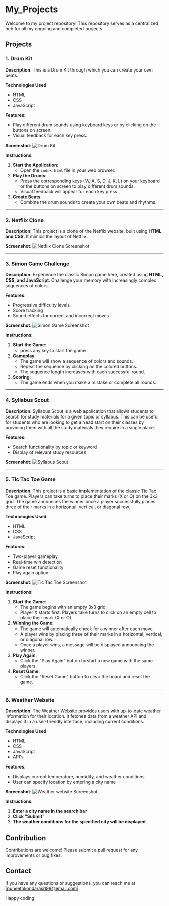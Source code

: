 # My_Projects

Welcome to my project repository! This repository serves as a centralized hub for all my ongoing and completed projects.

## Projects

### 1. Drum Kit

**Description**: This is a Drum Kit through which you can create your own beats.

**Technologies Used**:
- HTML
- CSS
- JavaScript

**Features**:
- Play different drum sounds using keyboard keys or by clicking on the buttons on screen.
- Visual feedback for each key press.

**Screenshot**:
![Drum Kit](https://github.com/PuneethKondarasi/My_Projects/assets/117269882/44f20c4b-8c66-4b18-bad8-bb642c6e1934)

**Instructions**:
1. **Start the Application**:
   - Open the `index.html` file in your web browser.
2. **Play the Drums**:
   - Press the corresponding keys (W, A, S, D, J, K, L) on your keyboard or the buttons on screen to play different drum sounds.
   - Visual feedback will appear for each key press.
3. **Create Beats**:
   - Combine the drum sounds to create your own beats and rhythms.

---

### 2. Netflix Clone
**Description**: This project is a clone of the Netflix website, built using **HTML and CSS**. It mimics the layout of Netflix.

**Screenshot**:
![Netflix Clone Screenshot](https://github.com/PuneethKondarasi/My_Projects/assets/117269882/2adf5403-40eb-4d9c-87aa-e89cc4bd5089)

---

### 3. Simon Game Challenge
**Description**: Experience the classic Simon game here, created using **HTML, CSS, and JavaScript**. Challenge your memory with increasingly complex sequences of colors.

**Features**:
- Progressive difficulty levels
- Score tracking
- Sound effects for correct and incorrect moves

**Screenshot**:
![Simon Game Screenshot](https://github.com/PuneethKondarasi/My_Projects/assets/117269882/238f55b8-203b-496c-892e-9a05c4e827f8)

**Instructions**:
1. **Start the Game**:
   - press any key to start the game
2. **Gameplay**:
   - The game will show a sequence of colors and sounds.
   - Repeat the sequence by clicking on the colored buttons.
   - The sequence length increases with each successful round.
3. **Scoring**:
   - The game ends when you make a mistake or complete all rounds.

---

### 4. Syllabus Scout
**Description**: Syllabus Scout is a web application that allows students to search for study materials for a given topic or syllabus. This can be useful for students who are looking to get a head start on their classes by providing them with all the study materials they require in a single place.

**Features**:
- Search functionality by topic or keyword
- Display of relevant study resources

**Screenshot**:
![Syllabus Scout](https://github.com/PuneethKondarasi/My_Projects/assets/117269882/cc5bbcde-f05c-43d3-ac26-cf9a88f7481f)

---

### 5. Tic Tac Toe Game
**Description**: This project is a basic implementation of the classic Tic Tac Toe game. Players can take turns to place their marks (X or O) on the 3x3 grid. The game announces the winner once a player successfully places three of their marks in a horizontal, vertical, or diagonal row.

**Technologies Used**:
- HTML
- CSS
- JavaScript

**Features**:
- Two-player gameplay
- Real-time win detection
- Game reset functionality
- Play again option

**Screenshot**:
![Tic Tac Toe Screenshot](https://github.com/PuneethKondarasi/My_Projects/assets/117269882/bb999af8-35a0-4b56-9d43-57f9fe009a77)

**Instructions**:
1. **Start the Game**:
   - The game begins with an empty 3x3 grid.
   - Player X starts first. Players take turns to click on an empty cell to place their mark (X or O).
2. **Winning the Game**:
   - The game will automatically check for a winner after each move.
   - A player wins by placing three of their marks in a horizontal, vertical, or diagonal row.
   - Once a player wins, a message will be displayed announcing the winner.
3. **Play Again**:
   - Click the "Play Again" button to start a new game with the same players.
4. **Reset Game**:
   - Click the "Reset Game" button to clear the board and reset the game.

---

### 6. Weather Website
**Description**: The Weather Website provides users with up-to-date weather information for their location. It fetches data from a weather API and displays it in a user-friendly interface, including current conditions.

**Technologies Used**:
- HTML
- CSS
- JavaScript
- API's

**Features**:
- Displays current temperature, humidity, and weather conditions
- User can specify location by entering a city name

**Screenshot**:
![Weather website Screenshot](https://github.com/PuneethKondarasi/My_Projects/assets/117269882/80a3d62f-2ae2-4717-962f-bce4a7ee8bc3)

**Instructions**:
1. **Enter a city name in the search bar**
2. **Click "Submit"**
3. **The weather conditions for the specified city will be displayed**


## Contribution

Contributions are welcome! Please submit a pull request for any improvements or bug fixes.

## Contact

If you have any questions or suggestions, you can reach me at [puneethkondarasi198@email.com].

Happy coding!
